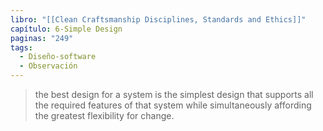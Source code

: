```yaml
---
libro: "[[Clean Craftsmanship Disciplines, Standards and Ethics]]"
capítulo: 6-Simple Design
paginas: "249"
tags:
  - Diseño-software
  - Observación
---
```

>the best design for a system is  the simplest design that supports all the required features of that system  while simultaneously affording the greatest flexibility for change.

